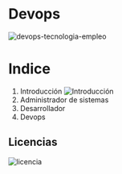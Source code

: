 # Devops
![devops-tecnologia-empleo](https://github.com/ArturoKronos/Devops/assets/145538520/e735e8d9-f957-439c-807d-231632629cc3)

# Indice 
1.  Introducción
    ![Introducción](https://github.com/ArturoKronos/Devops/blob/main/Introduccion)
3.  Administrador de sistemas
4.  Desarrollador
5.  Devops

## Licencias 
![licencia](https://github.com/ArturoKronos/Devops/assets/145538520/9eb5b395-ba4d-4fa8-afd2-7f7ad494e096)
